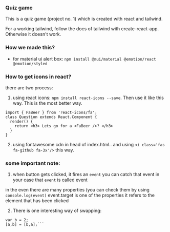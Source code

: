 ### Quiz game

This is a quiz game (project no. 1) which is created with react and tailwind.

For a working tailwind, follow the docs of tailwind with create-react-app. Otherwise it doesn't work.

### How we made this?

- for material ui alert box: `npm install @mui/material @emotion/react @emotion/styled`

### How to get icons in react?

there are two process:

1. using react icons: `npm install react-icons --save`. Then use it like this way. This is the most better way.

```
import { FaBeer } from 'react-icons/fa';
class Question extends React.Component {
  render() {
    return <h3> Lets go for a <FaBeer />? </h3>
  }
}
```

2. using fontawesome cdn in head of index.html.. and using `<i class='fas fa-github fa-3x'/>` this way.

### some important note:

1. when button gets clicked, it fires an `event`
   you can catch that event
   in your case that `event` is called event

in the even there are many properties (you can check them by using `console.log(event)`
event.target is one of the properties
it refers to the element that has been clicked

2. There is one interesting way of swapping:

````var a = 1;
var b = 2;
[a,b] = [b,a];```
````
